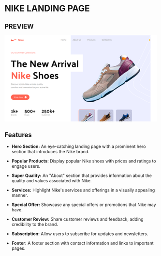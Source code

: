 # NIKE LANDING PAGE

## PREVIEW

![Preview](./src/assets/images/preview.png)

## Features

- **Hero Section:** An eye-catching landing page with a prominent hero section that introduces the Nike brand.

- **Popular Products:** Display popular Nike shoes with prices and ratings to engage users.

- **Super Quality:** An "About" section that provides information about the quality and values associated with Nike.

- **Services:** Highlight Nike's services and offerings in a visually appealing manner.

- **Special Offer:** Showcase any special offers or promotions that Nike may have.

- **Customer Review:** Share customer reviews and feedback, adding credibility to the brand.

- **Subscription:** Allow users to subscribe for updates and newsletters.

- **Footer:** A footer section with contact information and links to important pages.

